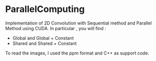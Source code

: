 # ParallelComputing

Implementation of 2D Convolution with Sequential method and Parallel Method using CUDA.
In particular , you will find : 
* Global and Global + Constant
* Shared and Shared + Constant

To read the images, I used the ppm format and C++ as support code.